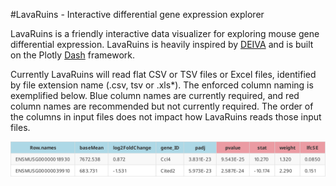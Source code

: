 #LavaRuins - Interactive differential gene expression explorer

LavaRuins is a friendly interactive data visualizer for exploring mouse gene differential expression. LavaRuins is heavily inspired by [DEIVA](https://github.com/Hypercubed/DEIVA) and is built on the Plotly [Dash](https://plot.ly/products/dash/) framework.

Currently LavaRuins will read flat CSV or TSV files or Excel files, identified by file extension name (.csv, tsv or .xls*). The enforced column naming is exemplified below. Blue column names are currently required, and red column names are recommended but not currently required. The order of the columns in input files does not impact how LavaRuins reads those input files.

<img src="images/README_table.svg" width="800">

<!--Generate example DESEq file structure table-->
<!-- 
<table class="tg">
  <tr>
    <th class="tg-0pky", bgcolor="lightblue">Row.names</th>
    <th class="tg-0pky", bgcolor="lightblue">baseMean</th>
    <th class="tg-0pky", bgcolor="lightblue">log2FoldChange</th>
    <th class="tg-0pky", bgcolor="lightblue">gene_ID</th>
    <th class="tg-0pky", bgcolor="lightblue">padj</th>
    <th class="tg-0pky", bgcolor="#eb9ba3">pvalue</th>
    <th class="tg-0pky", bgcolor="#eb9ba3">stat</th>
    <th class="tg-0pky", bgcolor="#eb9ba3">weight</th>
    <th class="tg-0pky", bgcolor="#eb9ba3">lfcSE</th>
  </tr>
  <tr>
    <td class="tg-0pky">ENSMUSG00000018930</td>
    <td class="tg-0pky">7672.538</td>
    <td class="tg-0pky">0.872</td>
    <td class="tg-0pky">Ccl4</td>
    <td class="tg-0pky">3.831E-23</td>
    <td class="tg-0pky">9.543E-25</td>
    <td class="tg-0pky">10.270</td>
    <td class="tg-0pky">1.320</td>
    <td class="tg-0pky">0.0850</td>
  </tr>
  <tr>
    <td class="tg-0pky">ENSMUSG00000039910</td>
    <td class="tg-0pky">683.731</td>
    <td class="tg-0pky">-1.531</td>
    <td class="tg-0pky">Cited2</td>
    <td class="tg-0pky">5.973E-23</td>
    <td class="tg-0pky">2.587E-24</td>
    <td class="tg-0pky">-10.174</td>
    <td class="tg-0pky">2.290</td>
    <td class="tg-0pky">0.151</td>
  </tr>
</table> -->